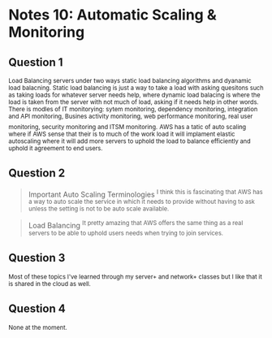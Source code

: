 # Notes 10: Automatic Scaling & Monitoring
## Question 1
<sub> Load Balancing servers under two ways static load balancing algorithms and dyanamic load balacning. </sub>
<sub> Static load balancing is just a way to take a load with asking quesitons such as taking loads for whatever server needs help, where dynamic load balacing is where the load is taken from the server with not much of load, asking if it needs help in other words.</sub>
<sub> There is modles of IT monitorying: sytem monitoring, dependency monitoring, integration and API monitoring, Busines activity monitoring, web performance monitoring, real user monitoring, security monitoring and ITSM monitoring.</sub>
<sub> AWS has a tatic of auto scaling where if AWS sense that their is to much of the work load it will implament elastic autoscaling where it will add more servers to uphold the load to balance efficiently and uphold it agreement to end users.</sub>

## Question 2
> Important Auto Scaling Terminologies
<sup> I think this is fascinating that AWS has a way to auto scale the service in which it needs to provide without having to ask unless the setting is not to be auto scale available.</sup>

> Load Balancing
<sup> It pretty amazing that AWS offers the same thing as a real servers to be able to uphold users needs when trying to join services.</sup>


## Question 3
<sub> Most of these topics I've learned through my server+ and network+ classes but I like that it is shared in the cloud as well.</sub>
 

## Question 4 
 <sub> None at the moment.</sub>
